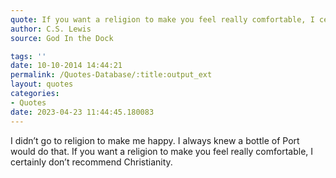 ```yaml
---
quote: If you want a religion to make you feel really comfortable, I certainly don’t recommend Christianity.
author: C.S. Lewis
source: God In the Dock

tags: ''
date: 10-10-2014 14:44:21
permalink: /Quotes-Database/:title:output_ext
layout: quotes
categories:
- Quotes
date: 2023-04-23 11:44:45.180083
---
```

I didn’t go to religion to make me happy. I always knew a bottle of Port would do that. If you want a religion to make you feel really comfortable, I certainly don’t recommend Christianity.